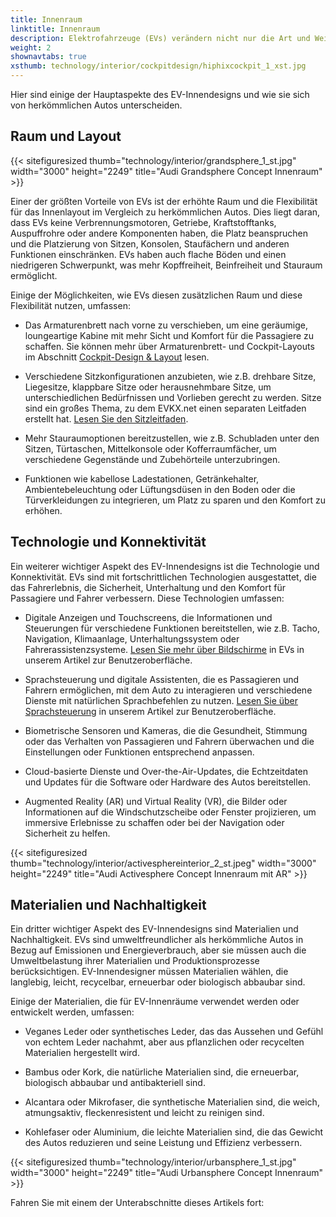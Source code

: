 ```yaml
---
title: Innenraum
linktitle: Innenraum
description: Elektrofahrzeuge (EVs) verändern nicht nur die Art und Weise, wie wir fahren, sondern auch die Art und Weise, wie wir Autoinnenräume gestalten. EVs bieten neue Möglichkeiten und Herausforderungen für Autoinnendesigner, die Funktionalität, Komfort, Ästhetik und Nachhaltigkeit in Einklang bringen müssen.
weight: 2
shownavtabs: true
xsthumb: technology/interior/cockpitdesign/hiphixcockpit_1_xst.jpg
---
```

<!-- markdownlint-disable MD033 -->

Hier sind einige der Hauptaspekte des EV-Innendesigns und wie sie sich von herkömmlichen Autos unterscheiden.

## Raum und Layout

{{< sitefiguresized thumb="technology/interior/grandsphere_1_st.jpg" width="3000" height="2249" title="Audi Grandsphere Concept Innenraum" >}}

Einer der größten Vorteile von EVs ist der erhöhte Raum und die Flexibilität für das Innenlayout im Vergleich zu herkömmlichen Autos. Dies liegt daran, dass EVs keine Verbrennungsmotoren, Getriebe, Kraftstofftanks, Auspuffrohre oder andere Komponenten haben, die Platz beanspruchen und die Platzierung von Sitzen, Konsolen, Staufächern und anderen Funktionen einschränken. EVs haben auch flache Böden und einen niedrigeren Schwerpunkt, was mehr Kopffreiheit, Beinfreiheit und Stauraum ermöglicht.

Einige der Möglichkeiten, wie EVs diesen zusätzlichen Raum und diese Flexibilität nutzen, umfassen:

- Das Armaturenbrett nach vorne zu verschieben, um eine geräumige, loungeartige Kabine mit mehr Sicht und Komfort für die Passagiere zu schaffen. Sie können mehr über Armaturenbrett- und Cockpit-Layouts im Abschnitt [Cockpit-Design & Layout](cockpitdesign) lesen.

- Verschiedene Sitzkonfigurationen anzubieten, wie z.B. drehbare Sitze, Liegesitze, klappbare Sitze oder herausnehmbare Sitze, um unterschiedlichen Bedürfnissen und Vorlieben gerecht zu werden. Sitze sind ein großes Thema, zu dem EVKX.net einen separaten Leitfaden erstellt hat. [Lesen Sie den Sitzleitfaden](../seats/).

- Mehr Stauraumoptionen bereitzustellen, wie z.B. Schubladen unter den Sitzen, Türtaschen, Mittelkonsole oder Kofferraumfächer, um verschiedene Gegenstände und Zubehörteile unterzubringen.

- Funktionen wie kabellose Ladestationen, Getränkehalter, Ambientebeleuchtung oder Lüftungsdüsen in den Boden oder die Türverkleidungen zu integrieren, um Platz zu sparen und den Komfort zu erhöhen.

## Technologie und Konnektivität

Ein weiterer wichtiger Aspekt des EV-Innendesigns ist die Technologie und Konnektivität. EVs sind mit fortschrittlichen Technologien ausgestattet, die das Fahrerlebnis, die Sicherheit, Unterhaltung und den Komfort für Passagiere und Fahrer verbessern. Diese Technologien umfassen:

- Digitale Anzeigen und Touchscreens, die Informationen und Steuerungen für verschiedene Funktionen bereitstellen, wie z.B. Tacho, Navigation, Klimaanlage, Unterhaltungssystem oder Fahrerassistenzsysteme. [Lesen Sie mehr über Bildschirme](../userinterface/screens/) in EVs in unserem Artikel zur Benutzeroberfläche.

- Sprachsteuerung und digitale Assistenten, die es Passagieren und Fahrern ermöglichen, mit dem Auto zu interagieren und verschiedene Dienste mit natürlichen Sprachbefehlen zu nutzen. [Lesen Sie über Sprachsteuerung](../userinterface/screens/) in unserem Artikel zur Benutzeroberfläche.

- Biometrische Sensoren und Kameras, die die Gesundheit, Stimmung oder das Verhalten von Passagieren und Fahrern überwachen und die Einstellungen oder Funktionen entsprechend anpassen.

- Cloud-basierte Dienste und Over-the-Air-Updates, die Echtzeitdaten und Updates für die Software oder Hardware des Autos bereitstellen.

- Augmented Reality (AR) und Virtual Reality (VR), die Bilder oder Informationen auf die Windschutzscheibe oder Fenster projizieren, um immersive Erlebnisse zu schaffen oder bei der Navigation oder Sicherheit zu helfen.

{{< sitefiguresized thumb="technology/interior/activesphereinterior_2_st.jpeg" width="3000" height="2249" title="Audi Activesphere Concept Innenraum mit AR" >}}

## Materialien und Nachhaltigkeit

Ein dritter wichtiger Aspekt des EV-Innendesigns sind Materialien und Nachhaltigkeit. EVs sind umweltfreundlicher als herkömmliche Autos in Bezug auf Emissionen und Energieverbrauch, aber sie müssen auch die Umweltbelastung ihrer Materialien und Produktionsprozesse berücksichtigen. EV-Innendesigner müssen Materialien wählen, die langlebig, leicht, recycelbar, erneuerbar oder biologisch abbaubar sind.

Einige der Materialien, die für EV-Innenräume verwendet werden oder entwickelt werden, umfassen:

- Veganes Leder oder synthetisches Leder, das das Aussehen und Gefühl von echtem Leder nachahmt, aber aus pflanzlichen oder recycelten Materialien hergestellt wird.

- Bambus oder Kork, die natürliche Materialien sind, die erneuerbar, biologisch abbaubar und antibakteriell sind.

- Alcantara oder Mikrofaser, die synthetische Materialien sind, die weich, atmungsaktiv, fleckenresistent und leicht zu reinigen sind.

- Kohlefaser oder Aluminium, die leichte Materialien sind, die das Gewicht des Autos reduzieren und seine Leistung und Effizienz verbessern.

{{< sitefiguresized thumb="technology/interior/urbansphere_1_st.jpg" width="3000" height="2249" title="Audi Urbansphere Concept Innenraum" >}}

Fahren Sie mit einem der Unterabschnitte dieses Artikels fort:
